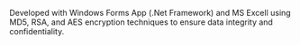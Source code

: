 Developed with Windows Forms App (.Net Framework) and MS Excell using MD5, RSA, and AES encryption techniques to ensure data integrity and confidentiality.
